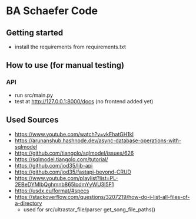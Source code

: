 # BA Schaefer Code



## Getting started

- install the requirements from requirements.txt

## How to use (for manual testing)

### API
- run src/main.py
- test at http://127.0.0.1:8000/docs (no frontend added yet)

## Used Sources

- https://www.youtube.com/watch?v=vkEhatGH1kI
- https://arunanshub.hashnode.dev/async-database-operations-with-sqlmodel
- https://github.com/tiangolo/sqlmodel/issues/626
- https://sqlmodel.tiangolo.com/tutorial/
- https://github.com/jod35/lib-api
- https://github.com/jod35/fastapi-beyond-CRUD
- https://www.youtube.com/playlist?list=PL-2EBeDYMIbQghmnb865lpdmYyWU3I5F1
- https://usdx.eu/format/#specs
- https://stackoverflow.com/questions/3207219/how-do-i-list-all-files-of-a-directory
  - used for src/ultrastar_file/parser get_song_file_paths()
